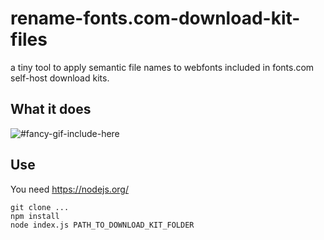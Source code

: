 # rename-fonts.com-download-kit-files

a tiny tool to apply semantic file names to webfonts included in fonts.com self-host download kits.

## What it does

![#fancy-gif-include-here]()

## Use

You need https://nodejs.org/

```
git clone ...
npm install
node index.js PATH_TO_DOWNLOAD_KIT_FOLDER
```